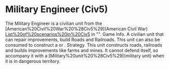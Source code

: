 # Military Engineer (Civ5)

The Military Engineer is a civilian unit from the [American%20Civil%20War%20%28Civ5%29](American Civil War) [List%20of%20scenarios%20in%20Civ5](scenario) in "".
Game Info.
A civilian unit that can repair improvements, build Roads and Railroads. This unit can also be consumed to construct a or .
Strategy.
This unit constructs roads, railroads and builds improvements like farms and mines. It cannot defend itself, so accompany it with a [Military%20unit%20%28Civ5%29](military unit) when it is in dangerous territory.